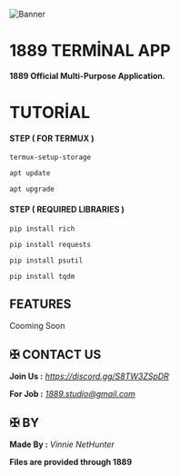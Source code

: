 ![Banner](https://github.com/user-attachments/assets/c6702cd7-8638-44ad-aff9-a7b93202c308)



# 1889 TERMİNAL APP

**1889 Official Multi-Purpose Application.**


# TUTORİAL



#### STEP ( FOR TERMUX )

```
termux-setup-storage
```
```
apt update
```
```
apt upgrade
```



#### STEP ( REQUIRED LIBRARIES )

```
pip install rich
```
```
pip install requests
```
```
pip install psutil
```
```
pip install tqdm
```



## FEATURES 

Cooming Soon



## ✠ CONTACT US 

**Join Us :** *https://discord.gg/S8TW3ZSpDR*

**For Job :** *1889.studio@gmail.com*



## ✠ BY 

**Made By :** *Vinnie NetHunter*

**Files are provided through 1889**
